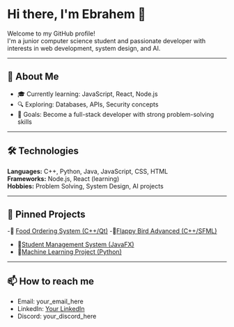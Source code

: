 # Hi there, I'm Ebrahem 👋

Welcome to my GitHub profile!  
I'm a junior computer science student and passionate developer with interests in web development, system design, and AI.

---

## 🚀 About Me
- 🎓 Currently learning: JavaScript, React, Node.js  
- 🔍 Exploring: Databases, APIs, Security concepts  
- 🎯 Goals: Become a full-stack developer with strong problem-solving skills  

---

## 🛠️ Technologies
**Languages:** C++, Python, Java, JavaScript, CSS, HTML  
**Frameworks:** Node.js, React (learning)  
**Hobbies:** Problem Solving, System Design, AI projects  

---

## 📌 Pinned Projects
-🔹 [Food Ordering System (C++/Qt)](link_here)
-🔹[Flappy Bird Advanced (C++/SFML)](link_here)
- 🔹[Student Management System (JavaFX)](link_here)
- 🔹[Machine Learning Project (Python)](link_here)

---

## 📫 How to reach me
- Email: your_email_here  
- LinkedIn: [Your LinkedIn](your_linkedin_link_here)  
- Discord: your_discord_here 
